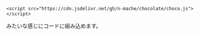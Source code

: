 ```
<script src="https://cdn.jsdelivr.net/gh/n-mache/chocolate/choco.js"></script>
```
みたいな感じにコードに組み込めます。
